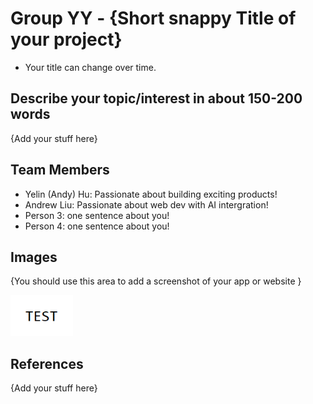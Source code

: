 # Group YY - {Short snappy Title of your project}

- Your title can change over time.

## Describe your topic/interest in about 150-200 words

{Add your stuff here}

## Team Members

- Yelin (Andy) Hu: Passionate about building exciting products!
- Andrew Liu: Passionate about web dev with AI intergration!
- Person 3: one sentence about you!
- Person 4: one sentence about you!

## Images

{You should use this area to add a screenshot of your app or website }

<img src ="images/test.png" width="100px">

## References

{Add your stuff here}




